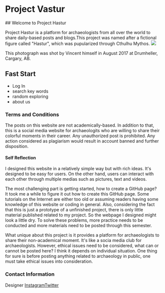 <h1>Project Vastur</h1>
<div class="container">
<div class="nav">
## Welcome to Project Hastur

Project Hastur is a platform for archaeologists from all over the world to share daily-based posts and blogs.This project was named after a fictional figure called "Hastur", which was pupularized through Cthulhu Mythos.
<img src="https://scontent-sea1-1.xx.fbcdn.net/v/t31.0-8/22181308_1960332467558369_5623544911499627203_o.jpg?oh=a9332fe4cde804ec3e6d1d231697e4c1&oe=5A7C65BA"/>
<p>This photograph was shot by Vincent himself in August 2017 at Drumheller, Cargary, AB. 
</div>

<div class="main">
<h2>Fast Start</h2>
<ul>
<li>Log In</li>
<li>search key words</li>
<li>random exploring</li>
<li>about us</li>
</ul>

<h3>Terms and Conditions</h3>
<p>The posts on this website are not academically-based. In addition to that, this is a social media website for archaeologits who are willing to share their colorful moments in their career. Any unauthorized post is prohibited. Any action considered as plagiarism would result in account banned and further disposition.</p>

<h4>Self Reflection</h4>

<p>I designed this website in a relatively simple way but with rich ideas. It's designed to be easy for users. On the other hand, users can interact with each other through multiple medias such as pictures, text and videos.</p> 

<p>The most challenging part is getting started, how to create a GitHub page? It took me a while to figure it out how to create this GitHub page. Some tutorials on the Internet are either too old or assuming readers having some knowledge of this website or coding in general. Also, considering the fact that this is just a prototype of a unfinished project, there is only little material published related to my project. So the webpage I designed might look a little dry. To solve these problems, more practice needs to be conducted and more materials need to be posted through this semester. </p>

<p>What unique about this project is it provides a platform for archaeologists to share their non-academical moment. It's like a socia media club for archaeologists. However, ethical issues need to be considered, what can or cannot be posted here? I think it depends on individual situation. One thing for sure is before posting anything related to archaeology in public, one must take ethical issues into consideration.</p>
</div>

### Contact Information
<p>Designer <a href="https://www.instagram.com/vincent.ran/?hl=en">Instagram</a><a href="https://twitter.com/VincentVastur">Twitter</a></p>
</div>

